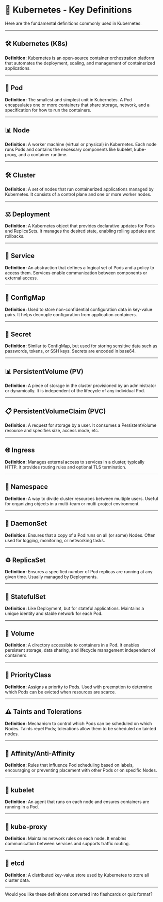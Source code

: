 # 📄 Kubernetes - Key Definitions

Here are the fundamental definitions commonly used in Kubernetes:

---

## 🛠️ Kubernetes (K8s)

**Definition:** Kubernetes is an open-source container orchestration platform that automates the deployment, scaling, and management of containerized applications.

---

## 🚀 Pod

**Definition:** The smallest and simplest unit in Kubernetes. A Pod encapsulates one or more containers that share storage, network, and a specification for how to run the containers.

---

## 📊 Node

**Definition:** A worker machine (virtual or physical) in Kubernetes. Each node runs Pods and contains the necessary components like kubelet, kube-proxy, and a container runtime.

---

## 🛠️ Cluster

**Definition:** A set of nodes that run containerized applications managed by Kubernetes. It consists of a control plane and one or more worker nodes.

---

## ⚖️ Deployment

**Definition:** A Kubernetes object that provides declarative updates for Pods and ReplicaSets. It manages the desired state, enabling rolling updates and rollbacks.

---

## 🔢 Service

**Definition:** An abstraction that defines a logical set of Pods and a policy to access them. Services enable communication between components or external access.

---

## 🧰 ConfigMap

**Definition:** Used to store non-confidential configuration data in key-value pairs. It helps decouple configuration from application containers.

---

## 🔐 Secret

**Definition:** Similar to ConfigMap, but used for storing sensitive data such as passwords, tokens, or SSH keys. Secrets are encoded in base64.

---

## 📊 PersistentVolume (PV)

**Definition:** A piece of storage in the cluster provisioned by an administrator or dynamically. It is independent of the lifecycle of any individual Pod.

---

## 📋 PersistentVolumeClaim (PVC)

**Definition:** A request for storage by a user. It consumes a PersistentVolume resource and specifies size, access mode, etc.

---

## 🌐 Ingress

**Definition:** Manages external access to services in a cluster, typically HTTP. It provides routing rules and optional TLS termination.

---

## 👥 Namespace

**Definition:** A way to divide cluster resources between multiple users. Useful for organizing objects in a multi-team or multi-project environment.

---

## 🚒 DaemonSet

**Definition:** Ensures that a copy of a Pod runs on all (or some) Nodes. Often used for logging, monitoring, or networking tasks.

---

## ♻️ ReplicaSet

**Definition:** Ensures a specified number of Pod replicas are running at any given time. Usually managed by Deployments.

---

## 🔷 StatefulSet

**Definition:** Like Deployment, but for stateful applications. Maintains a unique identity and stable network for each Pod.

---

## 🏢 Volume

**Definition:** A directory accessible to containers in a Pod. It enables persistent storage, data sharing, and lifecycle management independent of containers.

---

## 🌟 PriorityClass

**Definition:** Assigns a priority to Pods. Used with preemption to determine which Pods can be evicted when resources are scarce.

---

## ⚠️ Taints and Tolerations

**Definition:** Mechanism to control which Pods can be scheduled on which Nodes. Taints repel Pods; tolerations allow them to be scheduled on tainted nodes.

---

## 👥 Affinity/Anti-Affinity

**Definition:** Rules that influence Pod scheduling based on labels, encouraging or preventing placement with other Pods or on specific Nodes.

---

## 🚬 kubelet

**Definition:** An agent that runs on each node and ensures containers are running in a Pod.

---

## 🤖 kube-proxy

**Definition:** Maintains network rules on each node. It enables communication between services and supports traffic routing.

---

## 🧪 etcd

**Definition:** A distributed key-value store used by Kubernetes to store all cluster data.

---

Would you like these definitions converted into flashcards or quiz format?
